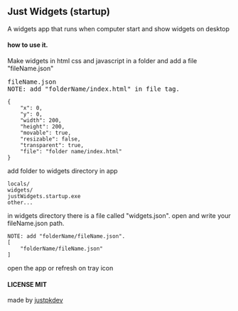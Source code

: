 
## Just Widgets (startup)
<p>A widgets app that runs when computer start and show widgets on desktop</p>

#### how to use it.
<p>Make widgets in html css and javascript in a folder and add a file "fileName.json"</p>


<pre>fileName.json
NOTE: add "folderName/index.html" in file tag.
<code>
{
    "x": 0,
    "y": 0,
    "width": 200,
    "height": 200,
    "movable": true,
    "resizable": false,
    "transparent": true,
    "file": "folder name/index.html"
}
</code></pre>

<p>add folder to widgets directory in app</p>
<pre><code>locals/
widgets/
justWidgets.startup.exe
other...
</code></pre>

<p>in widgets directory there is a file called "widgets.json". open and write your fileName.json path.</p>
<pre><code>NOTE: add "folderName/fileName.json".
[
    "folderName/fileName.json"
]
</code></pre>

<p>open the app or refresh on tray icon</p>

#### LICENSE MIT

<p>made by <a target="_blank" 
href="https://justpkdev.web.app">justpkdev</a></p>

